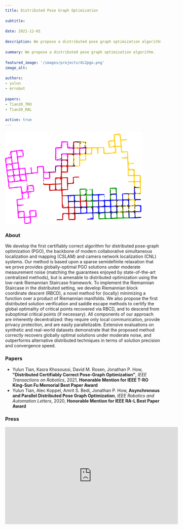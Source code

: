 ```yaml
---
title: Distributed Pose Graph Optimization

subtitle:

date: 2021-12-01

description: We propose a distributed pose graph optimization algorithm.

summary: We propose a distributed pose graph optimization algorithm.

featured_image: '/images/projects/dc2pgo.png'
image_alt: 

authors:
- yulun
- mrrobot

papers:
- Tian20_TRO
- Tian20_RAL

active: true
---
```


![](/images/projects/dc2pgo.png)

### About

 We develop the first certifiably correct algorithm for distributed pose-graph optimization (PGO), the backbone of modern collaborative simultaneous localization and mapping (CSLAM) and camera network localization (CNL) systems. Our method is based upon a sparse semidefinite relaxation that we prove provides globally-optimal PGO solutions under moderate measurement noise (matching the guarantees enjoyed by state-of-the-art centralized methods), but is amenable to distributed optimization using the low-rank Riemannian Staircase framework. To implement the Riemannian Staircase in the distributed setting, we develop Riemannian block coordinate descent (RBCD), a novel method for (locally) minimizing a function over a product of Riemannian manifolds. We also propose the first distributed solution verification and saddle escape methods to certify the global optimality of critical points recovered via RBCD, and to descend from suboptimal critical points (if necessary). All components of our approach are inherently decentralized: they require only local communication, provide privacy protection, and are easily parallelizable. Extensive evaluations on synthetic and real-world datasets demonstrate that the proposed method correctly recovers globally optimal solutions under moderate noise, and outperforms alternative distributed techniques in terms of solution precision and convergence speed.

### Papers
* Yulun Tian, Kasra Khosoussi, David M. Rosen, Jonathan P. How, **"Distributed Certifiably Correct Pose-Graph Optimization"**, *IEEE Transactions on Robotics*, 2021, **Honorable Mention for IEEE T-RO King-Sun Fu Memorial Best Paper Award** 
* Yulun Tian, Alec Koppel, Amrit S. Bedi, Jonathan P. How, **Asynchronous and Parallel Distributed Pose Graph Optimization**, *IEEE Robotics and Automation Letters*, 2020, **Honorable Mention for IEEE RA-L Best Paper Award** 

### Press

<iframe width="560" height="315" src="https://www.youtube.com/embed/PpFMTGNJpaA" title="YouTube video player" frameborder="0" allow="accelerometer; autoplay; clipboard-write; encrypted-media; gyroscope; picture-in-picture" allowfullscreen></iframe>

